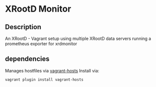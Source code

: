 # XRootD Monitor

## Description

An XRootD - Vagrant setup using multiple XRootD data servers running a prometheus exporter for xrdmonitor

## dependencies

Manages hostfiles via [vagrant-hosts](https://github.com/oscar-stack/vagrant-hosts)
Install via:
```
vagrant plugin install vagrant-hosts
```


